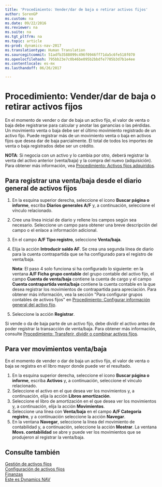 ```yaml
---
title: 'Procedimiento: Vender/dar de baja o retirar activos fijos'
author: SorenGP
ms.custom: na
ms.date: 09/22/2016
ms.reviewer: na
ms.suite: na
ms.tgt_pltfrm: na
ms.topic: article
ms-prod: dynamics-nav-2017
ms.translationtype: Human Translation
ms.sourcegitcommit: 51adfb3588099c496f0946ff71da5c6fe518f070
ms.openlocfilehash: 795bb23e7c0b46be095b2bbdfe7705b3d7b1e4ee
ms.contentlocale: es-mx
ms.lasthandoff: 06/26/2017

---
```


# <a name="how-to-dispose-of-or-retire-fixed-assets"></a>Procedimiento: Vender/dar de baja o retirar activos fijos
En el momento de vender o dar de baja un activo fijo, el valor de venta o baja debe registrarse para calcular y anotar las ganancias o las pérdidas. Un movimiento venta o baja debe ser el último movimiento registrado de un activo fijo. Puede registrar más de un movimiento venta o baja en activos fijos que desea dar de baja parcialmente. El total de todos los importes de venta o baja registrados debe ser un crédito.

 **NOTA**: Si negocia con un activo y lo cambia por otro, deberá registrar la venta del activo anterior (venta/baja) y la compra del nuevo (adquisición). Para obtener más información, vea [Procedimiento: Activos fijos adquiridos](fa-how-acquire.md).

## <a name="to-post-a-disposal-from-the-fixed-asset-gl-journal"></a>Para registrar una venta/baja desde el diario general de activos fijos  
1. En la esquina superior derecha, seleccione el icono **Buscar página o informe**, escriba **Diarios generales A/F** y, a continuación, seleccione el vínculo relacionado.  
2. Cree una línea inicial de diario y rellene los campos según sea necesario. Seleccione un campo para obtener una breve descripción del campo o el enlace a información adicional.
3. En el campo **A/F Tipo registro**, seleccione **Venta/baja**.
4. Elija la acción **Introducir saldo AF**. Se crea una segunda línea de diario para la cuenta contrapartida que se ha configurado para el registro de venta/baja.

    **Nota**: El paso 4 solo funciona si ha configurado lo siguiente: en la ventana **A/F Ficha grupo contable** del grupo contable del activo fijo, el campo **Cuenta de venta/baja** contiene la cuenta de cargo y el campo **Cuenta contrapartida venta/baja** contiene la cuenta contable en la que desea registrar los movimientos de contrapartida para apreciación. Para obtener más información, vea la sección "Para configurar grupos contables de activos fijos" en [Procedimiento: Configurar información general del activo fijo](fa-how-setup-general.md).
5. Seleccione la acción **Registrar**.

Si vende o da de baja parte de un activo fijo, debe dividir el activo antes de poder registrar la transacción de venta/baja. Para obtener más información, consulte [Procedimiento: Transferir, dividir o combinar activos fijos](fa-how-trans-split-combine.md).

## <a name="to-view-disposal-ledger-entries"></a>Para ver movimientos venta/baja  
En el momento de vender o dar de baja un activo fijo, el valor de venta o baja se registra en el libro mayor donde puede ver el resultado.   

1. En la esquina superior derecha, seleccione el icono **Buscar página o informe**, escriba **Activos** y, a continuación, seleccione el vínculo relacionado.  
2. Seleccione el activo en el que desea ver los movimientos y, a continuación, elija la acción **Libros amortización**.
3. Seleccione el libro de amortización en el que desea ver los movimientos y, a continuación, elija la acción **Movimientos**.
4. Seleccione una línea con **Venta/baja** en el campo **A/F Categoría registro**, y a continuación seleccione la acción **Navegar**.  
5. En la ventana **Navegar**, seleccione la línea del movimiento de contabilidad y, a continuación, seleccione la acción **Mostrar**.
La ventana **Movs. contabilidad** se abre y puede ver los movimientos que se produjeron al registrar la venta/baja.

## <a name="see-also"></a>Consulte también
[Gestión de activos fijos](fa-manage.md)  
[Configuración de activos fijos](fa-setup.md)  
[Finanzas](finance-setup.md)  
[Este es Dynamics NAV](across-get-started.md)

